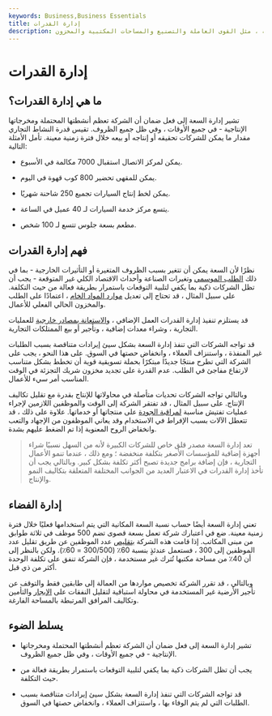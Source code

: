 ```yaml
---
keywords: Business,Business Essentials
title: إدارة القدرات
description: إدارة القدرات هي إدارة حدود موارد المنظمة ، مثل القوى العاملة والتصنيع والمساحات المكتبية والمخزون.
---
```


# إدارة القدرات
## ما هي إدارة القدرات؟

تشير إدارة السعة إلى فعل ضمان أن الشركة تعظم أنشطتها المحتملة ومخرجاتها الإنتاجية - في جميع الأوقات ، وفي ظل جميع الظروف. تقيس قدرة النشاط التجاري مقدار ما يمكن للشركات تحقيقه أو إنتاجه أو بيعه خلال فترة زمنية معينة. تأمل الأمثلة التالية:

- يمكن لمركز الاتصال استقبال 7000 مكالمة في الأسبوع.

- يمكن للمقهى تحضير 800 كوب قهوة في اليوم.

- يمكن لخط إنتاج السيارات تجميع 250 شاحنة شهريًا.

- يتسع مركز خدمة السيارات لـ 40 عميل في الساعة.

- مطعم بسعة جلوس تتسع لـ 100 شخص.

## فهم إدارة القدرات

نظرًا لأن السعة يمكن أن تتغير بسبب الظروف المتغيرة أو التأثيرات الخارجية - بما في ذلك [الطلب الموسمي](/seasonality) وتغيرات الصناعة وأحداث الاقتصاد الكلي غير المتوقعة - يجب أن تظل الشركات ذكية بما يكفي لتلبية التوقعات باستمرار بطريقة فعالة من حيث التكلفة. على سبيل المثال ، قد تحتاج إلى تعديل [موارد المواد الخام](/rawmaterials) ، اعتمادًا على الطلب والمخزون الحالي الفعلي للأعمال.

قد يستلزم تنفيذ إدارة القدرات العمل الإضافي ، [والاستعانة بمصادر خارجية](/outsourcing) للعمليات التجارية ، وشراء معدات إضافية ، وتأجير أو بيع الممتلكات التجارية.

قد تواجه الشركات التي تنفذ إدارة السعة بشكل سيئ إيرادات متناقصة بسبب الطلبات غير المنفذة ، واستنزاف العملاء ، وانخفاض حصتها في السوق. على هذا النحو ، يجب على الشركة التي تطرح منتجًا جديدًا مبتكرًا بحملة تسويقية قوية أن تخطط بشكل متناسب لارتفاع مفاجئ في الطلب. عدم القدرة على تجديد مخزون شريك التجزئة في الوقت المناسب أمر سيء للأعمال.

وبالتالي تواجه الشركات تحديات متأصلة في محاولاتها للإنتاج بقدرة مع تقليل تكاليف الإنتاج. على سبيل المثال ، قد تفتقر الشركة إلى الوقت والموظفين اللازمين لإجراء عمليات تفتيش مناسبة [لمراقبة الجودة](/quality-control) على منتجاتها أو خدماتها. علاوة على ذلك ، قد تتعطل الآلات بسبب الإفراط في الاستخدام وقد يعاني الموظفون من الإجهاد والتعب وانخفاض الروح المعنوية إذا تم الضغط عليهم بشدة.

> تعد إدارة السعة مصدر قلق خاص للشركات الكبيرة لأنه من السهل نسبيًا شراء أجهزة إضافية للمؤسسات الأصغر بتكلفة منخفضة ؛ ومع ذلك ، عندما تنمو الأعمال التجارية ، فإن إضافة برامج جديدة تصبح أكثر تكلفة بشكل كبير. وبالتالي يجب أن تأخذ إدارة القدرات في الاعتبار العديد من الجوانب المختلفة المتعلقة بتكاليف النمو والإنتاج.

>

## إدارة الفضاء

تعني إدارة السعة أيضًا حساب نسبة السعة المكانية التي يتم استخدامها فعليًا خلال فترة زمنية معينة. ضع في اعتبارك شركة تعمل بسعة قصوى تضم 500 موظف في ثلاثة طوابق من مبنى المكاتب. إذا قامت هذه الشركة [بتقليص](/downsize) عدد الموظفين عن طريق تقليل عدد الموظفين إلى 300 ، فستعمل عندئذٍ بنسبة 60٪ (300/500 = 60٪). ولكن بالنظر إلى أن 40٪ من مساحة مكتبها تُترك غير مستخدمة ، فإن الشركة تنفق على تكلفة الوحدة أكثر من ذي قبل.

وبالتالي ، قد تقرر الشركة تخصيص مواردها من العمالة إلى طابقين فقط والتوقف عن تأجير الأرضية غير المستخدمة في محاولة استباقية لتقليل النفقات على [الإيجار](/commercial-property) والتأمين وتكاليف المرافق المرتبطة بالمساحة الفارغة.

## يسلط الضوء

- تشير إدارة السعة إلى فعل ضمان أن الشركة تعظم أنشطتها المحتملة ومخرجاتها الإنتاجية - في جميع الأوقات ، وفي ظل جميع الظروف.

- يجب أن تظل الشركات ذكية بما يكفي لتلبية التوقعات باستمرار بطريقة فعالة من حيث التكلفة.

- قد تواجه الشركات التي تنفذ إدارة السعة بشكل سيئ إيرادات متناقصة بسبب الطلبات التي لم يتم الوفاء بها ، واستنزاف العملاء ، وانخفاض حصتها في السوق.

